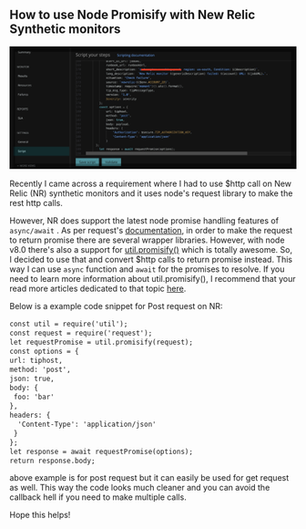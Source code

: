 ## How to use Node Promisify with New Relic Synthetic monitors
![New Relic Example](./new_relic_example.jpg)

Recently I came across a requirement where I had to use $http call on New Relic (NR) synthetic monitors and it uses node's request library to make the rest http calls.

However, NR does support the latest node promise handling features of `async/await` . As per request's [documentation](https://github.com/request/request#promises--asyncawait), in order to make the request to return promise there are several wrapper libraries. However, with node v8.0 there's also a support for [util.promisify()](https://nodejs.org/api/util.html#util_util_promisify_original) which is totally awesome. So, I decided to use that and convert $http calls to return promise instead. This way I can use `async` function and `await` for the promises to resolve.
If you need to learn more information about util.promisify(), I recommend that your read more articles dedicated to that topic [here](https://medium.com/search?q=promisify).

Below is a example code snippet for Post request on NR:
```
const util = require('util');
const request = require('request');
let requestPromise = util.promisify(request);
const options = {
url: tiphost,
method: 'post',
json: true,
body: {
 foo: 'bar'
},
headers: {
  'Content-Type': 'application/json'
 }
};
let response = await requestPromise(options);
return response.body;
```

above example is for post request but it can easily be used for get request as well. This way the code looks much cleaner and you can avoid the callback hell if you need to make multiple calls.

Hope this helps!